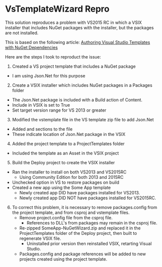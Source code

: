 # VsTemplateWizard Repro

This solution reproduces a problem with VS2015 RC in which a VSIX installer
that includes NuGet packages with the installer, but the packages are not installed.

This is based on the following article:
[Authoring Visual Studio Templates with NuGet Dependencies](https://docs.nuget.org/create/packages-in-visual-studio-templates)

Here are the steps I took to reproduct the issue:

1. Created a VS project template that includes a NuGet package
  - I am using Json.Net for this purpose

2. Create a VSIX installer which includes NuGet packages in a Packages folder
  - The Json.Net package is included with a Build action of Content.
  - Include in VSIX is set to True
  - Set target version range for VS 2013 or greater

3. Modified the vstemplate file in the VS template zip file to add Json.Net
  - Added <WizardExtension> and <WizardData> sections to the file
  - These indicate location of Json.Net package in the VSIX

4. Added the project template to a ProjectTemplates folder
  - Included the template as an Asset in the VSIX project

5. Build the Deploy project to create the VSIX installer
  - Ran the installer to install on both VS2013 and VS2015RC
    + Using Community Edition for both 2013 and 2015RC
  - Unchecked option in VS to restore packages on build
  - Created a new app using the Some App template
    + Newly created app DID have packages installed for VS2013.
    + Newly created app DID NOT have packages installed for VS2015RC.

6. To correct this problem, it is necessary to remove packages.config
   from the project template, and from csproj and vstemplate files.
   - Remove project.config file from the csproj file.
     + References to DLL's from packages may remain in the csproj file.
   - Re-zipped SomeApp-NuGetWizard.zip and replaced it in the ProjectTemplates
     folder of the Deploy project, then built to regenerate VSIX file.
	 + Uninstalled prior version then reinstalled VSIX, retarting Visual Studio.
   - Packages.config and package references will be added to new projects
     created using the project template.
